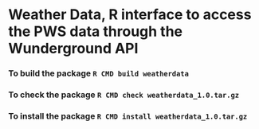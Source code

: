 # Weather Data, R interface to access the PWS data through the Wunderground API

### To build the package `R CMD build weatherdata`
### To check the package `R CMD check weatherdata_1.0.tar.gz`
### To install the package `R CMD install weatherdata_1.0.tar.gz`
